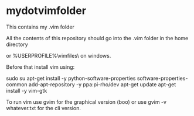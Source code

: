 # mydotvimfolder
This contains my .vim folder

All the contents of this repository should go into the .vim folder in the home directory

or %USERPROFILE%\vimfiles\ on windows.

Before that install vim using:

sudo su
apt-get install -y python-software-properties software-properties-common
add-apt-repository -y ppa:pi-rho/dev
apt-get update
apt-get install -y vim-gtk

To run vim use gvim for the graphical version (boo) or use gvim -v whatever.txt for the cli version.
